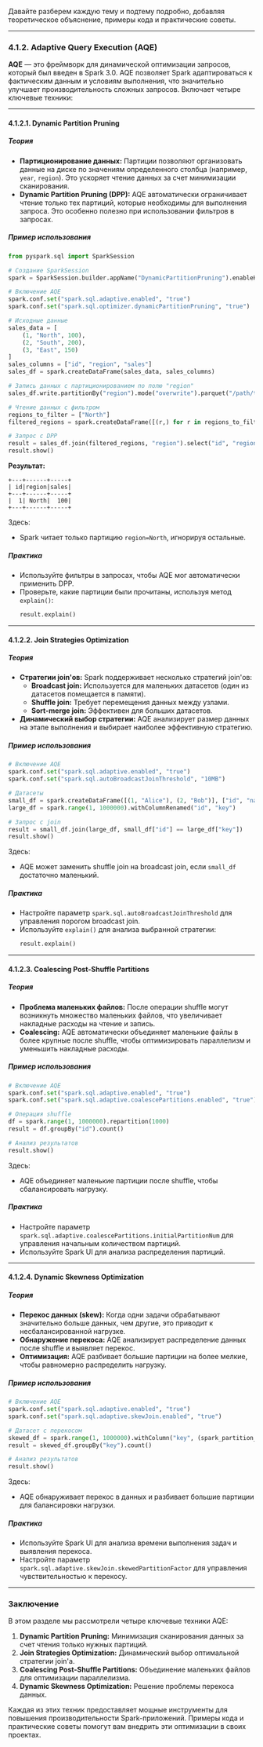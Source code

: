 Давайте разберем каждую тему и подтему подробно, добавляя теоретическое объяснение, примеры кода и практические советы.

---

### **4.1.2. Adaptive Query Execution (AQE)**

**AQE** — это фреймворк для динамической оптимизации запросов, который был введен в Spark 3.0. AQE позволяет Spark адаптироваться к фактическим данным и условиям выполнения, что значительно улучшает производительность сложных запросов. Включает четыре ключевые техники:

---

#### **4.1.2.1. Dynamic Partition Pruning**

##### **Теория**
- **Партиционирование данных:** Партиции позволяют организовать данные на диске по значениям определенного столбца (например, `year`, `region`). Это ускоряет чтение данных за счет минимизации сканирования.
- **Dynamic Partition Pruning (DPP):** AQE автоматически ограничивает чтение только тех партиций, которые необходимы для выполнения запроса. Это особенно полезно при использовании фильтров в запросах.

##### **Пример использования**
```python
from pyspark.sql import SparkSession

# Создание SparkSession
spark = SparkSession.builder.appName("DynamicPartitionPruning").enableHiveSupport().getOrCreate()

# Включение AQE
spark.conf.set("spark.sql.adaptive.enabled", "true")
spark.conf.set("spark.sql.optimizer.dynamicPartitionPruning", "true")

# Исходные данные
sales_data = [
    (1, "North", 100),
    (2, "South", 200),
    (3, "East", 150)
]
sales_columns = ["id", "region", "sales"]
sales_df = spark.createDataFrame(sales_data, sales_columns)

# Запись данных с партиционированием по полю "region"
sales_df.write.partitionBy("region").mode("overwrite").parquet("/path/to/sales")

# Чтение данных с фильтром
regions_to_filter = ["North"]
filtered_regions = spark.createDataFrame([(r,) for r in regions_to_filter], ["region"])

# Запрос с DPP
result = sales_df.join(filtered_regions, "region").select("id", "region", "sales")
result.show()
```

**Результат:**
```
+---+------+-----+
| id|region|sales|
+---+------+-----+
|  1| North|  100|
+---+------+-----+
```

Здесь:
- Spark читает только партицию `region=North`, игнорируя остальные.

##### **Практика**
- Используйте фильтры в запросах, чтобы AQE мог автоматически применить DPP.
- Проверьте, какие партиции были прочитаны, используя метод `explain()`:
  ```python
  result.explain()
  ```

---

#### **4.1.2.2. Join Strategies Optimization**

##### **Теория**
- **Стратегии join'ов:** Spark поддерживает несколько стратегий join'ов:
  - **Broadcast join:** Используется для маленьких датасетов (один из датасетов помещается в памяти).
  - **Shuffle join:** Требует перемещения данных между узлами.
  - **Sort-merge join:** Эффективен для больших датасетов.
- **Динамический выбор стратегии:** AQE анализирует размер данных на этапе выполнения и выбирает наиболее эффективную стратегию.

##### **Пример использования**
```python
# Включение AQE
spark.conf.set("spark.sql.adaptive.enabled", "true")
spark.conf.set("spark.sql.autoBroadcastJoinThreshold", "10MB")

# Датасеты
small_df = spark.createDataFrame([(1, "Alice"), (2, "Bob")], ["id", "name"])
large_df = spark.range(1, 1000000).withColumnRenamed("id", "key")

# Запрос с join
result = small_df.join(large_df, small_df["id"] == large_df["key"])
result.show()
```

Здесь:
- AQE может заменить shuffle join на broadcast join, если `small_df` достаточно маленький.

##### **Практика**
- Настройте параметр `spark.sql.autoBroadcastJoinThreshold` для управления порогом broadcast join.
- Используйте `explain()` для анализа выбранной стратегии:
  ```python
  result.explain()
  ```

---

#### **4.1.2.3. Coalescing Post-Shuffle Partitions**

##### **Теория**
- **Проблема маленьких файлов:** После операции shuffle могут возникнуть множество маленьких файлов, что увеличивает накладные расходы на чтение и запись.
- **Coalescing:** AQE автоматически объединяет маленькие файлы в более крупные после shuffle, чтобы оптимизировать параллелизм и уменьшить накладные расходы.

##### **Пример использования**
```python
# Включение AQE
spark.conf.set("spark.sql.adaptive.enabled", "true")
spark.conf.set("spark.sql.adaptive.coalescePartitions.enabled", "true")

# Операция shuffle
df = spark.range(1, 1000000).repartition(1000)
result = df.groupBy("id").count()

# Анализ результатов
result.show()
```

Здесь:
- AQE объединяет маленькие партиции после shuffle, чтобы сбалансировать нагрузку.

##### **Практика**
- Настройте параметр `spark.sql.adaptive.coalescePartitions.initialPartitionNum` для управления начальным количеством партиций.
- Используйте Spark UI для анализа распределения партиций.

---

#### **4.1.2.4. Dynamic Skewness Optimization**

##### **Теория**
- **Перекос данных (skew):** Когда одни задачи обрабатывают значительно больше данных, чем другие, это приводит к несбалансированной нагрузке.
- **Обнаружение перекоса:** AQE анализирует распределение данных после shuffle и выявляет перекос.
- **Оптимизация:** AQE разбивает большие партиции на более мелкие, чтобы равномерно распределить нагрузку.

##### **Пример использования**
```python
# Включение AQE
spark.conf.set("spark.sql.adaptive.enabled", "true")
spark.conf.set("spark.sql.adaptive.skewJoin.enabled", "true")

# Датасет с перекосом
skewed_df = spark.range(1, 1000000).withColumn("key", (spark_partition_id() % 10))
result = skewed_df.groupBy("key").count()

# Анализ результатов
result.show()
```

Здесь:
- AQE обнаруживает перекос в данных и разбивает большие партиции для балансировки нагрузки.

##### **Практика**
- Используйте Spark UI для анализа времени выполнения задач и выявления перекоса.
- Настройте параметр `spark.sql.adaptive.skewJoin.skewedPartitionFactor` для управления чувствительностью к перекосу.

---

### **Заключение**

В этом разделе мы рассмотрели четыре ключевые техники AQE:
1. **Dynamic Partition Pruning:** Минимизация сканирования данных за счет чтения только нужных партиций.
2. **Join Strategies Optimization:** Динамический выбор оптимальной стратегии join'а.
3. **Coalescing Post-Shuffle Partitions:** Объединение маленьких файлов для оптимизации параллелизма.
4. **Dynamic Skewness Optimization:** Решение проблемы перекоса данных.

Каждая из этих техник предоставляет мощные инструменты для повышения производительности Spark-приложений. Примеры кода и практические советы помогут вам внедрить эти оптимизации в своих проектах.